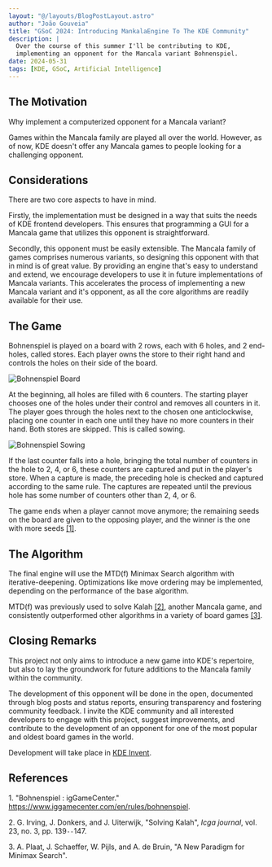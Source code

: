 ```yaml
---
layout: "@/layouts/BlogPostLayout.astro"
author: "João Gouveia"
title: "GSoC 2024: Introducing MankalaEngine To The KDE Community"
description: |
  Over the course of this summer I'll be contributing to KDE,
  implementing an opponent for the Mancala variant Bohnenspiel.
date: 2024-05-31
tags: [KDE, GSoC, Artificial Intelligence]
---
```


## The Motivation

Why implement a computerized opponent for a Mancala variant?

Games within the Mancala family are played all over the world. However,
as of now, KDE doesn't offer any Mancala games to people looking for a
challenging opponent.

## Considerations

There are two core aspects to have in mind.

Firstly, the implementation must be designed in a way that suits the
needs of KDE frontend developers. This ensures that programming a GUI
for a Mancala game that utilizes this opponent is straightforward.

Secondly, this opponent must be easily extensible. The Mancala family of
games comprises numerous variants, so designing this opponent with that
in mind is of great value. By providing an engine that\'s easy to
understand and extend, we encourage developers to use it in future
implementations of Mancala variants. This accelerates the process of
implementing a new Mancala variant and it's opponent, as all the core
algorithms are readily available for their use.

## The Game

Bohnenspiel is played on a board with 2 rows, each with 6 holes, and 2
end-holes, called stores. Each player owns the store to their right hand
and controls the holes on their side of the board.

![Bohnenspiel Board](@/images/bohnenspielBoard.svg)

At the beginning, all holes are filled with 6 counters. The starting
player chooses one of the holes under their control and removes all
counters in it. The player goes through the holes next to the chosen one
anticlockwise, placing one counter in each one until they have no more
counters in their hand. Both stores are skipped. This is called sowing.

![Bohnenspiel Sowing](@/images/bohnenspielSowing.svg)

If the last counter falls into a hole, bringing the total number of
counters in the hole to 2, 4, or 6, these counters are captured and put
in the player's store. When a capture is made, the preceding hole is
checked and captured according to the same rule. The captures are
repeated until the previous hole has some number of counters other than
2, 4, or 6.

The game ends when a player cannot move anymore; the remaining seeds on
the board are given to the opposing player, and the winner is the one
with more seeds [\[1\]](#citeproc_bib_item_1).

## The Algorithm

The final engine will use the MTD(f) Minimax Search algorithm with
iterative-deepening. Optimizations like move ordering may be
implemented, depending on the performance of the base algorithm.

MTD(f) was previously used to solve Kalah [\[2\]](#citeproc_bib_item_2),
another Mancala game, and consistently outperformed other algorithms in
a variety of board games [\[3\]](#citeproc_bib_item_3).

## Closing Remarks

This project not only aims to introduce a new game into KDE\'s
repertoire, but also to lay the groundwork for future additions to the
Mancala family within the community.

The development of this opponent will be done in the open, documented
through blog posts and status reports, ensuring transparency and
fostering community feedback. I invite the KDE community and all
interested developers to engage with this project, suggest improvements,
and contribute to the development of an opponent for one of the most
popular and oldest board games in the world.

Development will take place in [KDE Invent](https://invent.kde.org/joaotgouveia/mankalaengine).

## References

<a name="citeproc_bib_item_1" class="reference">1.</a> "Bohnenspiel : igGameCenter."
<https://www.iggamecenter.com/en/rules/bohnenspiel>.

<a name="citeproc_bib_item_2" class="reference">2.</a> G. Irving, J. Donkers, and J. Uiterwijk,
"Solving Kalah", *Icga journal*, vol. 23, no. 3, pp. 139`--`147.

<a name="citeproc_bib_item_3" class="reference">3.</a> A. Plaat, J. Schaeffer, W. Pijls, and A.
de Bruin, "A New Paradigm for Minimax Search".
